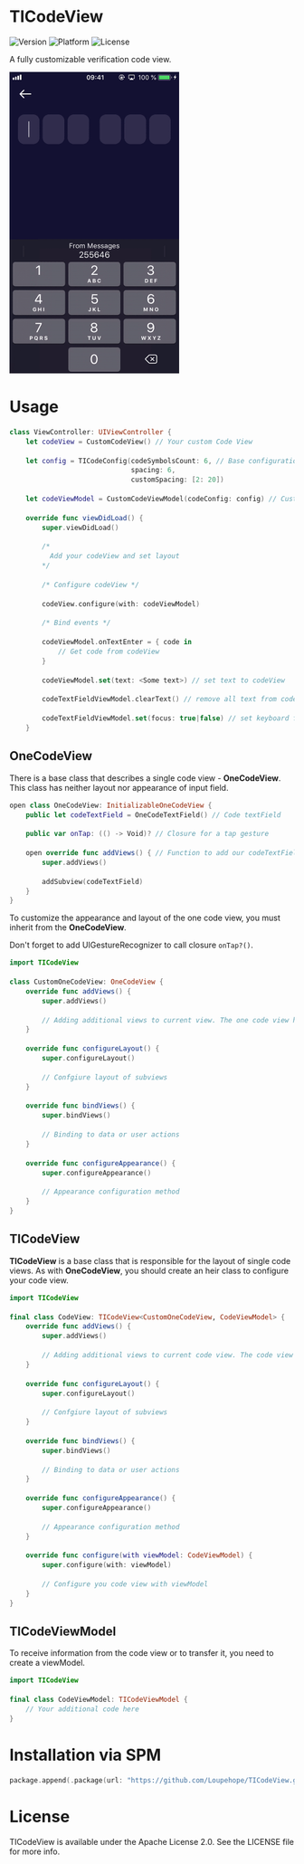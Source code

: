 # TICodeView

![Version](https://img.shields.io/github/v/release/Loupehope/TICodeView)
![Platform](https://img.shields.io/badge/platform-iOS-green)
![License](https://img.shields.io/hexpm/l/plug?color=darkBlue)


A fully customizable verification code view.

<p align="left">
<img src="Assets/preview.gif" width=300 height=533>  
</p> 

# Usage
```swift 
class ViewController: UIViewController {
    let codeView = CustomCodeView() // Your custom Code View

    let config = TICodeConfig(codeSymbolsCount: 6, // Base configuration of your Code View
                              spacing: 6,
                              customSpacing: [2: 20])
                          
    let codeViewModel = CustomCodeViewModel(codeConfig: config) // Custom viewModel for Code View

    override func viewDidLoad() {
        super.viewDidLoad()

        /* 
          Add your codeView and set layout 
        */
        
        /* Configure codeView */
        
        codeView.configure(with: codeViewModel)
        
        /* Bind events */
        
        codeViewModel.onTextEnter = { code in
            // Get code from codeView
        }
        
        codeViewModel.set(text: <Some text>) // set text to codeView
        
        codeTextFieldViewModel.clearText() // remove all text from codeView
        
        codeTextFieldViewModel.set(focus: true|false) // set keyboard focus to codeView
    }
```

## OneCodeView
There is a base class that describes a single code view - **OneCodeView**. This class has neither layout nor appearance of input field.
```swift
open class OneCodeView: InitializableOneCodeView {
    public let codeTextField = OneCodeTextField() // Code textField
    
    public var onTap: (() -> Void)? // Closure for a tap gesture
    
    open override func addViews() { // Function to add our codeTextField to base view
        super.addViews()
        
        addSubview(codeTextField)
    }
}
```
To customize the appearance and layout of the one code view, you must inherit from the **OneCodeView**.


Don't forget to add UIGestureRecognizer to call closure `onTap?()`.
```swift
import TICodeView

class CustomOneCodeView: OneCodeView {
    override func addViews() {
        super.addViews()
        
        // Adding additional views to current view. The one code view has already been added.
    }
    
    override func configureLayout() {
        super.configureLayout()
    
        // Confgiure layout of subviews
    }
    
    override func bindViews() {
        super.bindViews()
        
        // Binding to data or user actions
    }
    
    override func configureAppearance() {
        super.configureAppearance()
        
        // Appearance configuration method
    }
}
```
## TICodeView
**TICodeView** is a base class that is responsible for the layout of single code views. As with **OneCodeView**, you should create an heir class to configure your code view.
```swift
import TICodeView

final class CodeView: TICodeView<CustomOneCodeView, CodeViewModel> {
    override func addViews() {
        super.addViews()
        
        // Adding additional views to current code view. The code view has already been added.
    }
    
    override func configureLayout() {
        super.configureLayout()
        
        // Confgiure layout of subviews
    }
    
    override func bindViews() {
        super.bindViews()
        
        // Binding to data or user actions
    }
    
    override func configureAppearance() {
        super.configureAppearance()
        
        // Appearance configuration method
    }

    override func configure(with viewModel: CodeViewModel) {
        super.configure(with: viewModel)

        // Configure you code view with viewModel
    }
}
```
## TICodeViewModel
To receive information from the code view or to transfer it, you need to create a viewModel.
```swift
import TICodeView

final class CodeViewModel: TICodeViewModel {
    // Your additional code here
}
```

# Installation via SPM

```swift
package.append(.package(url: "https://github.com/Loupehope/TICodeView.git", from: "0.0.3"))
```

# License

TICodeView is available under the Apache License 2.0. See the LICENSE file for more info.
